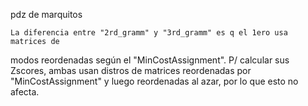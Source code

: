 pdz de marquitos

    La diferencia entre "2rd_gramm" y "3rd_gramm" es q el 1ero usa matrices de
modos reordenadas según el "MinCostAssignment". P/ calcular sus Zscores, ambas
usan distros de matrices reordenadas por "MinCostAssignment" y luego
reordenadas al azar, por lo que esto no afecta.
